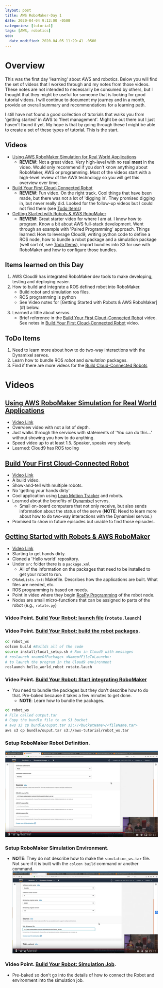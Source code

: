 ```yaml
---
layout: post
title: AWS RoboMaker-Day 1
date: 2020-04-04 9:12:00 -0500
categories: [tutorial]
tags: [AWS, robotics]
seo:
  date_modified: 2020-04-05 11:29:41 -0500
---
```


# Overview

This was the first day 'learning' about AWS and robotics. Below you will find the set of videos that I worked through and my notes from those videos. These notes are not intended to necessarily be consumed by others, but I thought that they might be useful for someone that is looking for good tutorial videos. I will continue to document my journey and in a month, provide an overall summary and recommendations for a learning path.

I still have not found a good collection of tutorials that walks you from 'getting started' in AWS to 'fleet management'. Might be out there but I just haven't found it yet. My hope is that by going through these I might be able to create a set of these types of tutorial. This is the start.

## Videos
* [Using AWS RoboMaker Simulation for Real World Applications](#RealWorldApps)
    * **REVIEW**: Not a great video. Very high-level with no real **meat** in the video. Would only recommend if you don't know anything about RoboMaker, AWS or programming. Most of the videos start with a high-level review of the AWS technology so you will get this overview over time.
* [Build Your First Cloud-Connected Robot](#BuildCloudRobot)
    * **REVIEW**: Fun video. On the right track. Cool things that have been made, but there was not a lot of 'digging in'. They promised digging in, but never really did. Looked for the follow-up videos but I could not find them (see [Todo Items](#todo)) 
* [Getting Started with Robots & AWS RoboMaker](#GettingStartedRoboMaker)
    * **REVIEW**: Great starter video for where I am at. I know how to program. Know a bit about AWS full-stack development. Went through an example with 'Paired Programming' approach. Things learned: How to leverage Cloud9, writing python code to define a ROS node, how to bundle a robot package and a simulation package (well sort of, see [Todo Items](#todo)), import bundles into S3 for use with RoboMaker and how to configure those bundles.

## Items learned on this Day
1. AWS Cloud9 has integrated RoboMaker dev tools to make developing, testing and deploying easier.
2. How to build and integrate a ROS defined robot into RoboMaker.
    * Build robot and simulation ros files.
    * ROS programming is python
    * See Video notes for [Getting Started with Robots & AWS RoboMaker](#<a name="GettingStartedRoboMaker"></a>) below.
3. Learned a little about servos
    * Brief reference in the [Build Your First Cloud-Connected Robot](https://youtu.be/Paw7fkGUg18) video. See notes in [Build Your First Cloud-Connected Robot](#BuildCloudRobot) video.

## <a name="todo"></a>ToDo Items

1. Need to learn more about how to do two-way interactions with the Dynamixel servos.
2. Learn how to bundle ROS *robot* and *simulation* packages.
3. Find if there are more videos for the [Build Cloud-Connected Robots](#BuildCloudRobot)

# Videos

## <a name="RealWorldApps"></a>[Using AWS RoboMaker Simulation for Real World Applications](https://youtu.be/eQYUAMFvpLg)
* [Video Link](https://youtu.be/eQYUAMFvpLg)
* Overview video with not a lot of depth. 
* Just walks through the services with statements of 'You can do this...' without showing you how to do anything.
* Speed video up to at least 1.5. Speaker, speaks very slowly.
* Learned: Cloud9 has ROS tooling

## <a name="BuildCloudRobot"></a> [Build Your First Cloud-Connected Robot](https://youtu.be/Paw7fkGUg18)
* [Video Link](https://youtu.be/Paw7fkGUg18)
* A build video. 
* Show-and-tell with multiple robots.
* No 'getting your hands dirty'
* Cool application using [Leap Motion Tracker](https://www.ultraleap.com/product/leap-motion-controller/) and robots.
* Learned about the benefits of [Dynamixel](http://www.robotis.us/dynamixel/) servos.
    * Small on-board computers that not only receive, but also sends information about the status of the serve (**NOTE**: Need to learn more about how to do two-way interactions with the Dynamixel servos.)
* Promised to show in future episodes but unable to find those episodes.

## <a name="GettingStartedRoboMaker"></a>[Getting Started with Robots & AWS RoboMaker](https://youtu.be/4R4_GCiayD8)
* [Video Link](https://youtu.be/4R4_GCiayD8)
* Starting to get hands dirty.
* Cloned a 'Hello world' repository.
* Under `src` folder there is a `package.xml`
    * All of the information on the packages that need to be installed to get your robot to run.
* `CMakeLists.txt`: Makefile. Describes how the applications are built. What files are needed, etc.
* ROS programming is based on noeds.
* Point in video where they begin [RosPy Programming](https://youtu.be/4R4_GCiayD8?t=532) of the robot node.
* Nodes are small micro-functions that can be assigned to parts of the robot (e.g., `rotate.py`)
### Video Point. [Build Your Robot: launch file](https://youtu.be/4R4_GCiayD8?t=1380) (`rotate.launch`)
### Video Point. [Build Your Robot: build the robot packages](https://youtu.be/4R4_GCiayD8).
```bash
cd robot_ws
colcon build #Builds all of the code
source install/local_setup.sh # Run in Cloud9 with messages
# roslaunch <nameOfPackage> <NameofFileToLaunch>: 
# to launch the program in the Cloud9 environment
roslaunch hello_world_robot rotate.lauch  
```
### Video Point. [Build Your Robot: Start integrating RoboMaker](https://youtu.be/4R4_GCiayD8?t=2038)
* You need to bundle the packages but they don't describe how to do that. Pre-baked because it takes a few minutes to get done.
    * **NOTE**: Learn how to bundle the packages.
```bash
cd robot_ws
# File called output.tar
# Copy the bundle file to an S3 bucket
# aws s3 cp bundle/ouput.tar s3://<bucketName>/<fileName.tar>
aws s3 cp bundle/ouput.tar s3://aws-tutorial/robot_ws.tar
```
### Setup RoboMaker Robot Definition.
![RoboMaker Robot Definition](/assets/img/post_images/AWS-RoboMaker/AWS-RoboMaker-Robot-Variables.png)

### Setup RoboMaker Simulation Environment.
* **NOTE**: They do not describe how to make the `simulation_ws.tar` file. Not sure if it is built with the `colcon build` command or another command.
![RoboMaker Simulation Definition](/assets/img/post_images/AWS-RoboMaker/AWS-RoboMaker-Simulation-Variables.png)
### Video Point. [Build Your Robot: Simulation Job](https://youtu.be/4R4_GCiayD8?t=2430).
* Pre-baked so don't go into the details of how to connect the Robot and environment into the simulation job.



